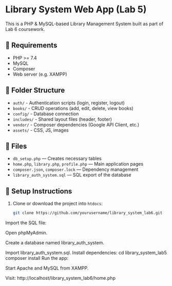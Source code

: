 # Library System Web App (Lab 5)

This is a PHP & MySQL-based Library Management System built as part of Lab 6 coursework.

## 🔧 Requirements
- PHP >= 7.4
- MySQL
- Composer
- Web server (e.g. XAMPP)

## 📁 Folder Structure
- `auth/` - Authentication scripts (login, register, logout)
- `books/` - CRUD operations (add, edit, delete, view books)
- `config/` - Database connection
- `includes/` - Shared layout files (header, footer)
- `vendor/` - Composer dependencies (Google API Client, etc.)
- `assets/` - CSS, JS, images

## 📂 Files
- `db_setup.php` — Creates necessary tables
- `home.php`, `library.php`, `profile.php` — Main application pages
- `composer.json`, `composer.lock` — Dependency management
- `library_auth_system.sql` — SQL export of the database

## 🚀 Setup Instructions

1. Clone or download the project into `htdocs`:
   ```bash
   git clone https://github.com/yourusername/library_system_lab6.git
Import the SQL file:

Open phpMyAdmin.

Create a database named library_auth_system.

Import library_auth_system.sql.
Install dependencies:
cd library_system_lab5
composer install
Run the app:

Start Apache and MySQL from XAMPP.

Visit: http://localhost/library_system_lab6/home.php